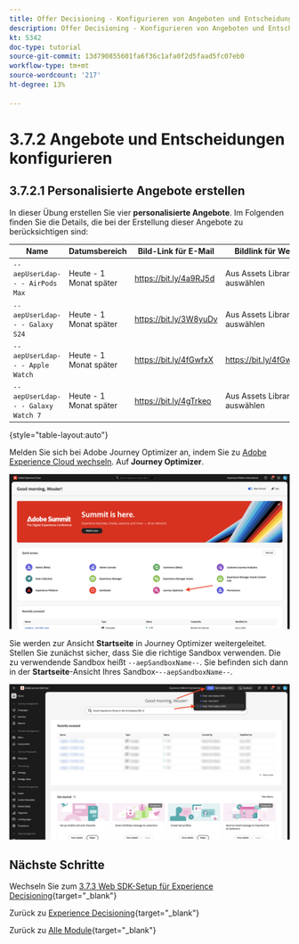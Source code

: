 ```yaml
---
title: Offer Decisioning - Konfigurieren von Angeboten und Entscheidungs-ID
description: Offer Decisioning - Konfigurieren von Angeboten und Entscheidungs-ID
kt: 5342
doc-type: tutorial
source-git-commit: 13d790855601fa6f36c1afa0f2d5faad5fc07eb0
workflow-type: tm+mt
source-wordcount: '217'
ht-degree: 13%

---
```


# 3.7.2 Angebote und Entscheidungen konfigurieren

## 3.7.2.1 Personalisierte Angebote erstellen

In dieser Übung erstellen Sie vier **personalisierte Angebote**. Im Folgenden finden Sie die Details, die bei der Erstellung dieser Angebote zu berücksichtigen sind:

| Name | Datumsbereich | Bild-Link für E-Mail | Bildlink für Web | Text | Priorität | Eignung | Sprache | Begrenzungsfrequenz | Bildname |
|-----|------------|----------------------|--------------------|------|:--------:|--------------|:-------:|:-------:|:-------:|
| `--aepUserLdap-- - AirPods Max` | Heute - 1 Monat später | https://bit.ly/4a9RJ5d | Aus Assets Library auswählen | `{{ profile.person.name.firstName }}, 10% discount on AirPods Max` | 25 | Alle - Weibliche Kunden | Englisch (USA) | 3 | Apple AirPods Max - Weiblich.jpg |
| `--aepUserLdap-- - Galaxy S24` | Heute - 1 Monat später | https://bit.ly/3W8yuDv | Aus Assets Library auswählen | `{{ profile.person.name.firstName }}, 5% discount on Galaxy S24` | 15 | Alle - Weibliche Kunden | Englisch (USA) | 3 | Galaxy S24 - Weiblich.jpg |
| `--aepUserLdap-- - Apple Watch` | Heute - 1 Monat später | https://bit.ly/4fGwfxX | https://bit.ly/4fGwfxX | `{{ profile.person.name.firstName }}, 10% discount on Apple Watch` | 25 | Alle - Männliche Kunden | Englisch (USA) | 3 | Apple Watch - Male.jpg |
| `--aepUserLdap-- - Galaxy Watch 7` | Heute - 1 Monat später | https://bit.ly/4gTrkeo | Aus Assets Library auswählen | `{{ profile.person.name.firstName }}, 5% discount on Galaxy Watch 7` | 15 | Alle - Männliche Kunden | Englisch (USA) | 3 | Galaxy Watch7 - Männlich.jpg |

{style="table-layout:auto"}

Melden Sie sich bei Adobe Journey Optimizer an, indem Sie zu [Adobe Experience Cloud wechseln](https://experience.adobe.com). Auf **Journey Optimizer**.

![ACOP](./../../../../modules/delivery-activation/ajo-b2c/ajob2c-1/images/acophome.png)

Sie werden zur Ansicht **Startseite** in Journey Optimizer weitergeleitet. Stellen Sie zunächst sicher, dass Sie die richtige Sandbox verwenden. Die zu verwendende Sandbox heißt `--aepSandboxName--`. Sie befinden sich dann in der **Startseite**-Ansicht Ihres Sandbox-`--aepSandboxName--`.

![ACOP](./../../../../modules/delivery-activation/ajo-b2c/ajob2c-1/images/acoptriglp.png)

## Nächste Schritte

Wechseln Sie zum [3.7.3 Web SDK-Setup für Experience Decisioning](./ex3.md){target="_blank"}

Zurück zu [Experience Decisioning](ajo-decisioning.md){target="_blank"}

Zurück zu [Alle Module](./../../../../overview.md){target="_blank"}
